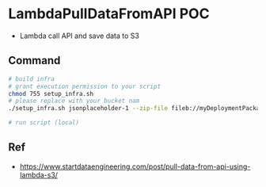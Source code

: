 # LambdaPullDataFromAPI POC
- Lambda call API and save data to S3

## Command
```bash
# build infra
# grant execution permission to your script
chmod 755 setup_infra.sh
# please replace with your bucket nam
./setup_infra.sh jsonplaceholder-1 --zip-file fileb://myDeploymentPackage.zip

# run script (local)
```

## Ref
- https://www.startdataengineering.com/post/pull-data-from-api-using-lambda-s3/
